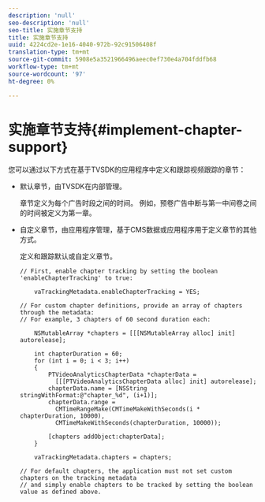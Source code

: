 ```yaml
---
description: 'null'
seo-description: 'null'
seo-title: 实施章节支持
title: 实施章节支持
uuid: 4224cd2e-1e16-4040-972b-92c91506408f
translation-type: tm+mt
source-git-commit: 5908e5a3521966496aeec0ef730e4a704fddfb68
workflow-type: tm+mt
source-wordcount: '97'
ht-degree: 0%

---
```



# 实施章节支持{#implement-chapter-support}

您可以通过以下方式在基于TVSDK的应用程序中定义和跟踪视频跟踪的章节：

* 默认章节，由TVSDK在内部管理。

   章节定义为每个广告时段之间的时间。 例如，预卷广告中断与第一中间卷之间的时间被定义为第一章。
* 自定义章节，由应用程序管理，基于CMS数据或应用程序用于定义章节的其他方式。

   定义和跟踪默认或自定义章节。

   ```
   // First, enable chapter tracking by setting the boolean 'enableChapterTracking' to true: 
   
       vaTrackingMetadata.enableChapterTracking = YES; 
   
   // For custom chapter definitions, provide an array of chapters through the metadata:  
   // For example, 3 chapters of 60 second duration each: 
   
       NSMutableArray *chapters = [[[NSMutableArray alloc] init] autorelease]; 
   
       int chapterDuration = 60; 
       for (int i = 0; i < 3; i++) 
       { 
           PTVideoAnalyticsChapterData *chapterData =  
             [[[PTVideoAnalyticsChapterData alloc] init] autorelease]; 
           chapterData.name = [NSString stringWithFormat:@"chapter_%d", (i+1)]; 
           chapterData.range =  
             CMTimeRangeMake(CMTimeMakeWithSeconds(i * chapterDuration, 10000),  
             CMTimeMakeWithSeconds(chapterDuration, 10000)); 
   
           [chapters addObject:chapterData]; 
       } 
   
       vaTrackingMetadata.chapters = chapters; 
   
   // For default chapters, the application must not set custom chapters on the tracking metadata  
   // and simply enable chapters to be tracked by setting the boolean value as defined above.
   ```

